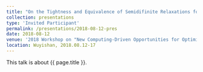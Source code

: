 ```yaml
---
title: "On the Tightness and Equivalence of Semidifinite Relaxations for MIMO Detection with General PSK Constellations"
collection: presentations
type: 'Invited Participant'
permalink: /presentations/2018-08-12-pres
date: 2018-08-12
venue: '2018 Workshop on "New Computing-Driven Opportunities for Optimization"'
location: Wuyishan, 2018.08.12-17
---
```


This talk is about {{ page.title }}.
